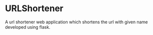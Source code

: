# URLShortener

A url shortener web application which shortens the url with given name developed using flask.
